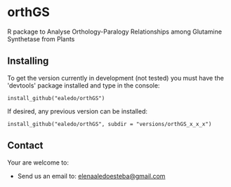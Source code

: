 # orthGS
R package to Analyse Orthology-Paralogy Relationships among Glutamine Synthetase from Plants

## Installing
To get the version currently in development (not tested) you must have the 'devtools' package installed and type in the console:

`install_github("ealedo/orthGS")`

If desired, any previous version can be installed:

`install_github("ealedo/orthGS", subdir = "versions/orthGS_x_x_x")`

## Contact

Your are welcome to:

* Send us an email to: elenaaledoesteba@gmail.com
